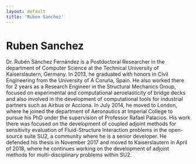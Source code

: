 ```yaml
---
layout: default
title: 'Ruben Sanchez'
---
```


# Ruben Sanchez

Dr. Rubén Sánchez Fernández is a Postdoctoral Researcher in the department of Computer Science at the Technical University of Kaiserslautern, Germany. In 2013, he graduated with honors in Civil Engineering from the University of A Coruña, Spain. He also worked there for 2 years as a Research Engineer in the Structural Mechanics Group, focused on experimental and computational aeroelasticity of bridge decks and also involved in the development of computational tools for industrial partners such as Airbus or Acciona. In July 2014, he moved to London, where he joined the department of Aeronautics at Imperial College to pursue his PhD under the supervision of Professor Rafael Palacios. His work there was focused on the development of coupled adjoint methods for sensitivity evaluation of Fluid-Structure Interaction problems in the open-source suite SU2, a community where he is a senior developer. He defended his thesis in November 2017 and moved to Kaiserslautern in April of 2018, where he continues working on the development of adjoint methods for multi-disciplinary problems within SU2.